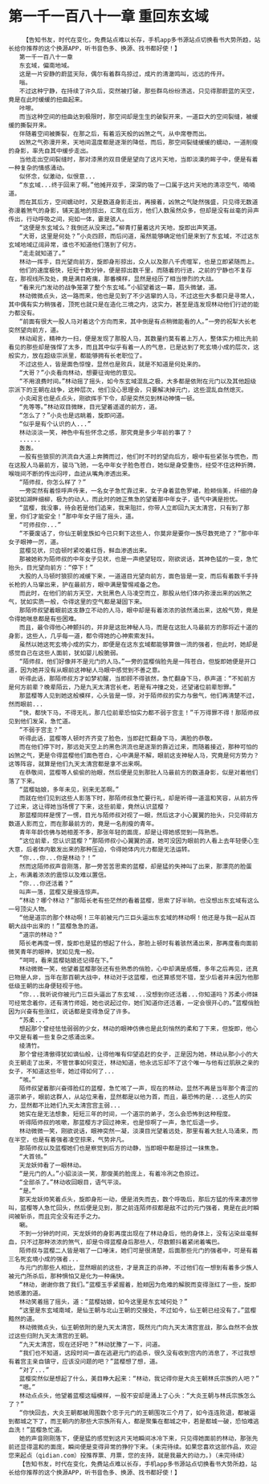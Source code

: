# 第一千一百八十一章 重回东玄域
        【告知书友，时代在变化，免费站点难以长存，手机app多书源站点切换看书大势所趋，站长给你推荐的这个换源APP，听书音色多、换源、找书都好使！】
       第一千一百八十一章
       东玄域，偏南地域。
       这是一片安静的蔚蓝天际，偶尔有着群鸟掠过，成片的清澈鸣叫，远远的传开。
       嗡。
       不过这种宁静，在持续了许久后，突然被打破，那些群鸟纷纷溃逃，只见得那蔚蓝的天空，竟是在此时缓缓的扭曲起来。
       咔嚓。
       而当这种空间的扭曲达到极限时，那空间却是生生的破裂开来，一道巨大的空间裂缝，被缓缓的撕裂开来。
       伴随着空间被撕裂，在那之后，有着滔天般的凶煞之气，从中席卷而出。
       凶煞之气弥漫开来，天地间温度都是逐渐的降低，而后，那空间裂缝缓缓的蠕动，一道削瘦的身影，率先自其中缓步走出。
       当他走出空间裂缝时，那对漆黑的双目便是望向了这片天地，当即淡漠的眸子中，便是有着一种复杂的情感涌动。
       似怀念，似激动，似恨意...
       “东玄域...终于回来了啊。”他摊开双手，深深的吸了一口属于这片天地的清凉空气，喃喃道。
       而在其后方，空间蠕动时，又是数道身影走出，再接着，凶煞之气陡然强盛，只见得无数道弥漫着煞气的身影，铺天盖地的掠出，汇聚在后方，他们人数虽然众多，但却是没有丝毫的异声传出，行动呼吸之间，宛如一体，霎是骇人。
       “这便是东玄域么？我倒还从没来过。”柳青打量着这片天地，旋即出声笑道。
       “大哥，这里是何处？”小炎四顾，而后问道，虽然能够确定他们是来到了东玄域，不过这东玄域地域辽阔异常，谁也不知道他们落到了何方。
       “走走就知道了。”
       林动一挥手，目光望向前方，旋即身形掠出，众人以及那八千虎噬军，也是立即紧随而上。
       他们的速度极快，短短十数分钟，便是掠出数千里，而随着的行进，之前的宁静也不复存在，那视线所及处，竟是满目疮痍，那番模样，显然是经历了相当惨烈的大战。
       “看来元门发动的战争笼罩了整个东玄域。”小貂望着这一幕，眉头微皱，道。
       林动微微点头，这一路而来，他也是见到了不少逃窜的人马，不过这些大多都只是寻常人，其中偶有实力稍强者，顶死也就只是在造化三境之内，这实力，甚至是连发现林动他们行迹的能力都没有。
       “前面有很大一股人马对着这个方向而来，其中倒是有点稍微能看的人。”一旁的祝犁大长老突然望向前方，道。
       林动闻言，精神力一扫，便是发现了那股人马，其数量约莫有着上万人，整体实力相比先前看见的那些却是强悍了太多，而且其中似乎有着一人的气息，已是达到了死玄境小成的层次，这般实力，放在超级宗派里，都能够拥有长老职位了。
       不过这些人，皆是面色惊惶，显然也是败兵，就是不知道是何处来的。
       “大哥？”小炎看向林动，想要征询他的意见。
       “不用浪费时间。”林动摇了摇头，如今东玄域混乱之极，大多都是依附在元门以及其他超级宗派下的王朝在战争，这种层次，他们没心思理会，只要解决掉元门，这些混乱自然熄灭。
       小炎闻言也是点点头，刚欲挥手下令，却是突然见到林动神情一顿。
       “先等等。”林动双目微眯，目光望着遥遥的前方，道。
       “怎么了？”小炎也是远眺着，旋即问道。
       “似乎是有个认识的人...”
       林动淡淡一笑，神色中有些怀念之感，那究竟是多少年前的事了？
       ......
       轰轰。
       一股有些狼狈的洪流自大道上奔腾而过，他们时不时的望向后方，眼中有些紧张与慌色，而在这股人马最前方，骏马飞驰，一名中年女子脸色苍白，她似是身受重伤，经受不住这种折腾，喉咙间不断的传出闷哼，血迹从嘴角渗透出来。
       “陌师叔，你怎么样了？”
       一旁突然有着惊呼声传来，一名女子急忙靠过来，女子身着蓝色罗裙，脸颊俏美，纤细的身姿犹如湖畔细柳，极为的动人，而此时的她正焦急的望着那中年女子，语气中满是担忧。
       “蓝樱，我没事，待会若是他们追来，我来阻拦，你带人立即回九天太清宫，只有到了那里，你们才能安全！”那中年女子摇了摇头，道。
       “可师叔你...”
       “不要废话了，你仙王朝皇族如今已只剩下这些人，你莫非是要你一族尽数死绝了？”那中年女子眼神一厉，道。
       蓝樱见状，贝齿顿时紧咬着红唇，鲜血渗透出来。
       那被她称为陌师叔的中年女子见状，也是一声绝望轻叹，刚欲说话，其神色猛的一变，急忙抬头，目光望向前方：“停下！”
       大股的人马顿时狼狈的减缓下来，一道道目光望向前方，面色皆是一变，而后有着数千手持长枪的人马窜出来，护在最前方，眼中满是警惕戒备之色。
       而此时，在他们的前方天空，大批黑色人马凌空而立，那股从他们体内弥漫出来的凶煞之气，犹如实质一般，令得这里的空气都是凝固下来。
       那陌师叔望着眼前这支静立不动的人马，眼中却是有着浓浓的骇然涌出来，这般气势，竟是令得她喘息都是有些困难。
       而且，最令得他心神颤抖的，并非是这批神秘人马，而是在这批人马最前方的那将近十道的身影，这些人，几乎每一道，都令得她的心神索索发抖。
       虽然以她这死玄境小成的实力，即便是在这东玄域都能够算做一流的强者，但此时，她却是感觉自己在这些人面前，犹如婴儿般脆弱。
       “陌师叔，他们好像并不是元门的人马。”一旁的蓝樱俏脸先是一阵苍白，但旋即她便是开口道，因为她并没有从眼前这神秘人马眼中感觉到不善之意。
       听得此话，那陌师叔方才如梦初醒，当即顾不得骇然，急忙翻身下马，恭声道：“不知前方是何方前辈？晚辈陌云，乃是九天太清宫长老，若是有冲撞之处，还望诸位前辈恕罪。”
       那蓝樱等人见到她这般模样，心头皆是一惊，对于陌师叔的实力与傲气，他们再清楚不过，然而眼前...
       “快，都快下马，不得无礼，那几位前辈恐怕实力都不弱于宫主！”千万得罪不得！那陌师叔见到他们发呆，急忙道。
       “不弱于宫主？”
       听得此话，蓝樱等人顿时齐齐变了脸色，当即赶忙翻身下马，满脸的恭敬。
       而在他们停下时，那远处天空上的黑色洪流也是逐渐的靠近过来，而随着接近，那种可怕的凶煞之气，更是令得蓝樱他们面色苍白，心中满是不解，眼前这支神秘人马，究竟是何方势力？这等阵容，就算是他们九天太清宫都是拿不出来啊。
       在恭敬间，蓝樱等人偷偷的抬眼，然后便是见到那批人马最前方的数道身影，似是对着他们落了下来。
       “蓝樱姑娘，多年未见，别来无恙啊。”
       而就在他们见到这些人影落下时，那陌师叔急忙要行礼，却是听得一道温和笑容，从前方传了过来，这让得她当场愣了下来，这些前辈，竟然认识蓝樱？
       那蓝樱同样是愣了一愣，目光与陌师叔对视了一眼，然后这才小心翼翼的抬头，只见得前方数道人影而立，而在那最前方的，竟是一名削瘦的青年。
       青年年龄仿佛与她相差不多，那张年轻的面庞，却是让得她感觉到一阵熟悉。
       “这位前辈，您认识蓝樱？”那陌师叔小心翼翼的道，她可没因为眼前的人看上去年轻便心生大意，后者体内散发出来的那种压迫，令得她体内元力都是无法运转。
       “你...你...你是林动？！”
       然而这陌师叔声音刚落，那一旁苦苦思索的蓝樱，却是猛的失神叫了出来，那漂亮的脸蛋上，布满着浓浓的震惊以及难以置信。
       “你...你还活着？”
       叫声一落，蓝樱又是接连惊声。
       “林动？哪个林动？”那陌长老有些茫然的看着蓝樱，思索了好半晌，也没想出东玄域有这么一号顶尖人物。
       “他是道宗的那个林动啊！三年前被元门三巨头逼出东玄域的林动啊！他还是与我一起从百朝大战中出来的！”蓝樱急急的道。
       “道宗的林动？”
       陌长老再度一愣，旋即也是猛的想起了什么，那脸上顿时有着骇然涌出来，那再度看向面前微笑青年的眼神，犹如见鬼一般。
       “呵呵，看来蓝樱姑娘还记得在下。”
       林动微微一笑，他望着蓝樱那张还有些熟悉的俏脸，心中却满是感慨，多年之后再见，还真已物是人非，当年在那百朝大战中，林动对于这蓝樱，也还算感觉不错，至少后者并未因为他那低级王朝的出身便轻视于他。
       “你...我听说你被元门三巨头逼出了东玄域...没想到你还活着...你知道吗？苏柔小师妹可经常念着你，还有清竹师姐，她也说起过你，她们知道你还活着，一定会很开心的。”蓝樱俏脸因为兴奋有些涨红，说话都是变得急促了许多。
       “苏柔...”
       想起那个曾经怯怯弱弱的少女，林动的眼神仿佛也是此刻悄然的柔和了下来，但旋即，他心中又是有着一些复杂之感涌出来。
       绫清竹。
       那个曾经清傲得犹如谪仙般，让得他唯有仰望追赶的女子，正是因为她，林动从那小小的大炎王朝走了出来，不管世事如何变迁，林动知道，他永远忘却不了这个唯一与他有过肌肤之亲的女子，不知道这些年，她过得如何了...
       “咳。”
       陌师叔望着那兴奋得脸红的蓝樱，急忙咳了一声，现在的林动，显然不再是当年那个青涩的道宗弟子，眼前这群人，从站位来看，显然都是以他为首，而且，最恐怖的是...这些人的实力，显然都不比她们九天太清宫宫主弱...
       她实在是无法想象，短短三年的时间，一个道宗的弟子，怎么会恐怖到这种程度。
       听得陌师叔的咳嗽，那蓝樱方才回过神来，也是惊啊了一声，急忙后退一步。
       林动微微一笑，刚欲说话，眼神突然一凝，淡漠目光望着远处，那里有着大批人马涌来，而在半空，也是有着强者凌空掠来，气势非凡。
       那陌师叔以及蓝樱她们也是察觉到后方的动静，当即眼中都是掠过一抹焦急。
       “大首领。”
       天龙妖帅看了一眼林动。
       “是元门的人。”小貂淡淡一笑，那俊美的脸庞上，有着冷冽之色掠过。
       “全部杀了。”林动收回眼目，语气平淡。
       “是。”
       那天龙妖帅笑着点头，旋即身形一动，便是消失而去，数个呼吸后，那后方猛的传来凄厉惨叫，蓝樱等人急忙回头，然后便是见到，那之前连陌师叔都是敌不过的元门强者，竟是在此时瞬间被斩杀，而且完全没有还手之力。
       唰。
       不到一分钟的时间，天龙妖帅的身影再度出现在了林动身后，他的身体上，没有沾染丝毫鲜血，只不过那种浓浓的煞气，却是令得蓝樱身后那些人，尽数颤抖着紧闭着嘴巴。
       陌师叔与蓝樱二人皆是咽了一口唾沫，她们可是很清楚，后面那些元门的强者中，可是有着三名死玄境小成的强者...
       与元门的那些人相比，显然眼前的这些，才是真正的杀神，不过他们在一想到有着多少族人被元门所杀后，那种惧怕又是化为一种痛快。
       “林动，谢谢你救了我们。”蓝樱玉手紧握着，脸颊因为危难的解脱而变得涨红了一些，旋即她感激的道。
       林动笑着摇了摇头，道：“蓝樱姑娘，如今这里是东玄域何处？”
       “这里是东玄域南域，是仙王朝与北山王朝的交接处，不过如今，仙王朝已经没有了。”蓝樱黯然的道。
       林动微微点头，仙王朝依附的是九天太清宫，既然元门向九天太清宫宣战，那么自然不会放过这些归附九天太清宫的王朝。
       “九天太清宫，现在还好吧？”林动犹豫了一下，问道。
       “我们也不知道，这段时间一直在逃避元门的追杀，很久没有收到宫内的消息了，不过我想有着宫主亲自镇守，应该没问题的吧？”蓝樱想了想，道。
       “对了...”
       蓝樱突然似是想起了什么，美目睁大起来：“林动，我记得你是大炎王朝林氏宗族的人吧？”
       “嗯。”
       林动点点头，他望着蓝樱这幅模样，一股不安却是涌上了心头：“大炎王朝与林氏宗族怎么了？”
       “你快回去，大炎王朝都被周围数个忠于元门的王朝围攻三个月了，如今连连败退，都被逼到都城之下了，而王朝内的那些大宗族所有人，都是聚集在都城之中，若是都城一破，恐怕难逃血洗！”蓝樱急忙道。
       她的声音刚刚落下，便是猛的感觉到这片天地瞬间冰冷下来，只见得她面前的林动，那张先前还显得温和的面庞，瞬间便是变得异常的狰狞下来。(未完待续。如果您喜欢这部作品，欢迎您来起点（qidian.com）投推荐票、月票，您的支持，就是我最大的动力。)（未完待续）
       【告知书友，时代在变化，免费站点难以长存，手机app多书源站点切换看书大势所趋，站长给你推荐的这个换源APP，听书音色多、换源、找书都好使！】